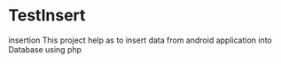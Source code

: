 # TestInsert
insertion
This project help as to insert data from android application into Database using php 
